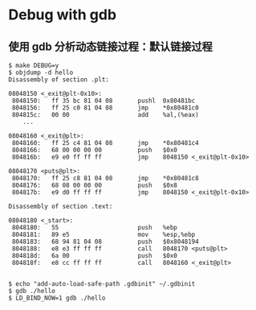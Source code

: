 
# Debug with gdb

## 使用 gdb 分析动态链接过程：默认链接过程

    $ make DEBUG=y
    $ objdump -d hello
    Disassembly of section .plt:
    
    08048150 <_exit@plt-0x10>:
     8048150:	ff 35 bc 81 04 08    	pushl  0x80481bc
     8048156:	ff 25 c0 81 04 08    	jmp    *0x80481c0
     804815c:	00 00                	add    %al,(%eax)
    	...
    
    08048160 <_exit@plt>:
     8048160:	ff 25 c4 81 04 08    	jmp    *0x80481c4
     8048166:	68 00 00 00 00       	push   $0x0
     804816b:	e9 e0 ff ff ff       	jmp    8048150 <_exit@plt-0x10>
    
    08048170 <puts@plt>:
     8048170:	ff 25 c8 81 04 08    	jmp    *0x80481c8
     8048176:	68 08 00 00 00       	push   $0x8
     804817b:	e9 d0 ff ff ff       	jmp    8048150 <_exit@plt-0x10>
    
    Disassembly of section .text:
    
    08048180 <_start>:
     8048180:	55                   	push   %ebp
     8048181:	89 e5                	mov    %esp,%ebp
     8048183:	68 94 81 04 08       	push   $0x8048194
     8048188:	e8 e3 ff ff ff       	call   8048170 <puts@plt>
     804818d:	6a 00                	push   $0x0
     804818f:	e8 cc ff ff ff       	call   8048160 <_exit@plt>


    $ echo "add-auto-load-safe-path .gdbinit" ~/.gdbinit
    $ gdb ./hello 
    $ LD_BIND_NOW=1 gdb ./hello 
